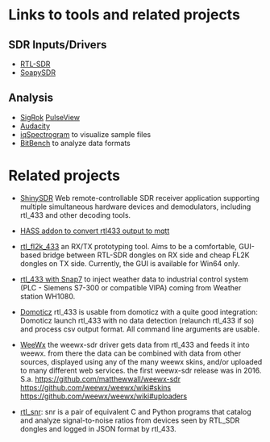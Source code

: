 # Links to tools and related projects

## SDR Inputs/Drivers

- [RTL-SDR](https://github.com/osmocom/rtl-sdr/)
- [SoapySDR](https://github.com/pothosware/SoapySDR/)

## Analysis

- [SigRok](https://sigrok.org/) [PulseView](https://sigrok.org/wiki/PulseView)
- [Audacity](https://www.audacityteam.org/)
- [iqSpectrogram](http://triq.org/iqs) to visualize sample files
- [BitBench](http://triq.net/bitbench) to analyze data formats

# Related projects

- [ShinySDR](https://shinysdr.switchb.org/)
  Web remote-controllable SDR receiver application supporting multiple simultaneous hardware devices and demodulators, including rtl_433 and other decoding tools.

- [HASS addon to convert rtl433 output to mqtt](https://github.com/james-fry/hassio-addons/blob/master/rtl4332mqtt/rtl2mqtt.sh)

- [rtl_fl2k_433](https://github.com/winterrace2/rtl_fl2k_433)
   an RX/TX prototyping tool. Aims to be a comfortable, GUI-based bridge between RTL-SDR dongles on RX side and cheap FL2K dongles on TX side. Currently, the GUI is available for Win64 only.

- [rtl_433 with Snap7](https://github.com/merbanan/rtl_433/issues/950)
  to inject weather data to industrial control system (PLC - Siemens S7-300 or compatible VIPA) coming from Weather station WH1080.

- [Domoticz](https://www.domoticz.com/)
   rtl_433 is usable from domoticz with a quite good integration: Domoticz launch rtl_433 with no data detection (relaunch rtl_433 if so) and process csv output format. All command line arguments are usable.

- [WeeWx](http://weewx.com/)
  the weewx-sdr driver gets data from rtl_433 and feeds it into weewx. from there the data can be combined with data from other sources, displayed using any of the many weewx skins, and/or uploaded to many different web services. the first weewx-sdr release was in 2016.
  S.a. https://github.com/matthewwall/weewx-sdr https://github.com/weewx/weewx/wiki#skins https://github.com/weewx/weewx/wiki#uploaders

- [rtl_snr](https://github.com/hdtodd/rtl_snr): 
  snr is a pair of equivalent C and Python programs that catalog and analyze signal-to-noise ratios from devices seen by RTL_SDR dongles and logged in JSON format by rtl_433.
